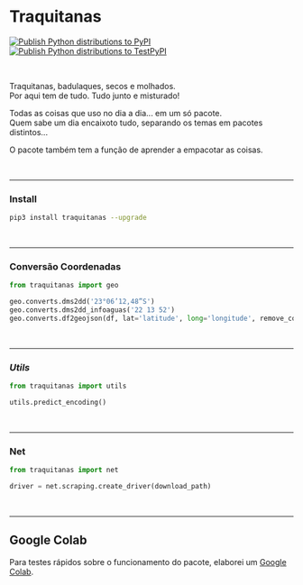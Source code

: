 # Traquitanas

[![Publish Python distributions to PyPI](https://github.com/traquitanas/traquitanas/actions/workflows/publish-to-pypi.yml/badge.svg)](https://github.com/traquitanas/traquitanas/actions/workflows/publish-to-pypi.yml)
<br>
[![Publish Python distributions to TestPyPI](https://github.com/traquitanas/traquitanas/actions/workflows/publish-to-test-pypi.yml/badge.svg)](https://github.com/traquitanas/traquitanas/actions/workflows/publish-to-test-pypi.yml)

<br>

Traquitanas, badulaques, secos e molhados.<br>
Por aqui tem de tudo. Tudo junto e misturado!

Todas as coisas que uso no dia a dia... em um só pacote.<br>
Quem sabe um dia encaixoto tudo, separando os temas em pacotes distintos...

O pacote também tem a função de aprender a empacotar as coisas.

<br>

-----

### Install

```bash
pip3 install traquitanas --upgrade
```

<br>

----

### Conversão Coordenadas

```python
from traquitanas import geo

geo.converts.dms2dd('23°06’12,48”S')
geo.converts.dms2dd_infoaguas('22 13 52')
geo.converts.df2geojson(df, lat='latitude', long='longitude', remove_coords_properties=True)
```

<br>

----

### *Utils*

```python
from traquitanas import utils

utils.predict_encoding()
```

<br>

----

### Net

```python
from traquitanas import net

driver = net.scraping.create_driver(download_path)
```

<br>

----

## Google Colab

Para testes rápidos sobre o funcionamento do pacote, elaborei um [Google Colab](https://colab.research.google.com/drive/1WfiEeO4jeeiLPiCknGWfvHI-O3b5NbjE?usp=sharing).
